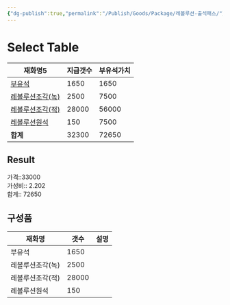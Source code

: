 ```yaml
---
{"dg-publish":true,"permalink":"/Publish/Goods/Package/레볼루션-출석패스/"}
---
```



# Select Table
<div><table class="dataview table-view-table"><thead class="table-view-thead"><tr class="table-view-tr-header"><th class="table-view-th"><span>재화명</span><span class="dataview small-text">5</span></th><th class="table-view-th"><span>지급갯수</span></th><th class="table-view-th"><span>부유석가치</span></th></tr></thead><tbody class="table-view-tbody"><tr><td><span><a data-tooltip-position="top" aria-label="Publish/Goods/Currencies/부유석.md" data-href="Publish/Goods/Currencies/부유석.md" href="Publish/Goods/Currencies/부유석.md" class="internal-link" target="_blank" rel="noopener nofollow">부유석</a></span></td><td>1650</td><td>1650</td></tr><tr><td><span><a data-tooltip-position="top" aria-label="Publish/Goods/Currencies/레볼루션조각(녹).md" data-href="Publish/Goods/Currencies/레볼루션조각(녹).md" href="Publish/Goods/Currencies/레볼루션조각(녹).md" class="internal-link" target="_blank" rel="noopener nofollow">레볼루션조각(녹)</a></span></td><td>2500</td><td>7500</td></tr><tr><td><span><a data-tooltip-position="top" aria-label="Publish/Goods/Currencies/레볼루션조각(적).md" data-href="Publish/Goods/Currencies/레볼루션조각(적).md" href="Publish/Goods/Currencies/레볼루션조각(적).md" class="internal-link" target="_blank" rel="noopener nofollow">레볼루션조각(적)</a></span></td><td>28000</td><td>56000</td></tr><tr><td><span><a data-tooltip-position="top" aria-label="Publish/Goods/Currencies/레볼루션원석.md" data-href="Publish/Goods/Currencies/레볼루션원석.md" href="Publish/Goods/Currencies/레볼루션원석.md" class="internal-link" target="_blank" rel="noopener nofollow">레볼루션원석</a></span></td><td>150</td><td>7500</td></tr><tr><td><span><strong>합계</strong></span></td><td>32300</td><td>72650</td></tr></tbody></table></div><p><span><h2 data-heading="Result" dir="auto">Result</h2></span></p><span><span>가격::33000 <br></span></span><span><span>가성비:: 2.202 <br></span></span><span><span>합계:: 72650</span></span>

## 구성품
| **재화명**   | **갯수** | 설명  |
| --------- | ------ | --- |
| 부유석       | 1650   |     |
| 레볼루션조각(녹) | 2500   |     |
| 레볼루션조각(적) | 28000  |     |
| 레볼루션원석    | 150    |     |


